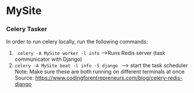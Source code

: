 # MySite

### Celery Tasker
In order to run celery locally, run the following commands:

1. ` celery -A MySite worker -l info` -->Runs Redis server (task communicator with Django)
2. `celery -A MySite beat -l info -S django ` --> start the task scheduler
Note: Make sure these are both running on different terminals at once
Source: https://www.codingforentrepreneurs.com/blog/celery-redis-django